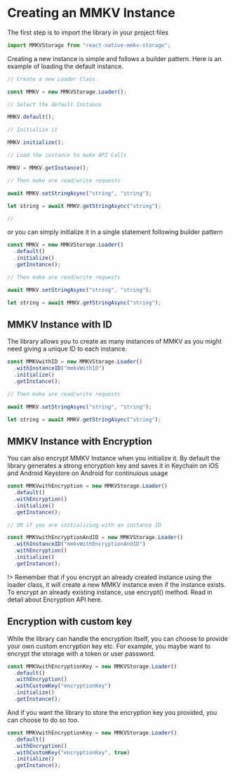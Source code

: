 # Creating an MMKV Instance

The first step is to import the library in your project files

```js
import MMKVStorage from "react-native-mmkv-storage";
```

Creating a new instance is simple and follows a builder pattern. Here is an example of loading the default instance.

```js
// Create a new Loader Class.

const MMKV = new MMKVStorage.Loader();

// Select the default Instance

MMKV.default();

// Initialize it

MMKV.initialize();

// Load the instance to make API Calls

MMKV = MMKV.getInstance();

// Then make are read/write requests

await MMKV.setStringAsync("string", "string");

let string = await MMKV.getStringAsync("string");

//
```

or you can simply initialize it in a single statement following builder pattern

```js
const MMKV = new MMKVStorage.Loader()
  .default()
  .initialize()
  .getInstance();

// Then make are read/write requests

await MMKV.setStringAsync("string", "string");

let string = await MMKV.getStringAsync("string");
```

## MMKV Instance with ID

The library allows you to create as many instances of MMKV as you might need giving a unique ID to each instance.

```js
const MMKVwithID = new MMKVStorage.Loader()
  .withInstanceID("mmkvWithID")
  .initialize()
  .getInstance();

// Then make are read/write requests

await MMKV.setStringAsync("string", "string");

let string = await MMKV.getStringAsync("string");
```

## MMKV Instance with Encryption

You can also encrypt MMKV Instance when you initialize it. By default the library generates a strong encryption key and saves it in Keychain on iOS and Android Keystore on Android for continuious usage

```js
const MMKVwithEncryption = new MMKVStorage.Loader()
  .default()
  .withEncryption()
  .initialize()
  .getInstance();

// OR if you are initializing with an instance ID

const MMKVwithEncryptionAndID = new MMKVStorage.Loader()
  .withInstanceID("mmkvWithEncryptionAndID")
  .withEncryption()
  .initialize()
  .getInstance();
```


!> Remember that if you encrypt an already created instance using the loader class, it will create a new MMKV instance even if the instance exists. To encrypt an already existing instance, use encrypt() method. Read in detail about Encryption API here.

## Encryption with custom key

While the library can handle the encryption itself, you can choose to provide your own custom encryption key etc. For example, you maybe want to encrypt the storage with a token or user password.

```js
const MMKVwithEncryptionKey = new MMKVStorage.Loader()
  .default()
  .withEncryption()
  .withCustomKey("encryptionKey")
  .initialize()
  .getInstance();
```

And if you want the library to store the encryption key you provided, you can choose to do so too.

```js
const MMKVwithEncryptionKey = new MMKVStorage.Loader()
  .default()
  .withEncryption()
  .withCustomKey("encryptionKey", true)
  .initialize()
  .getInstance();
```


